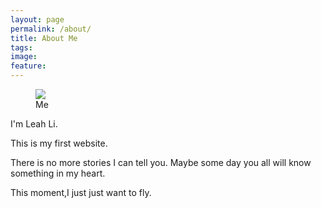```yaml
---
layout: page
permalink: /about/
title: About Me
tags:
image:
feature:
---
```


<figure>
  <img src="{{ site.url }}/images/Leah.jpg">
  <figcaption>Me</figcaption>
</figure>

I'm Leah Li.

This is my first website.

There is no more stories I can tell you. Maybe some day you all will know something in my heart.

This moment,I just just want to fly.